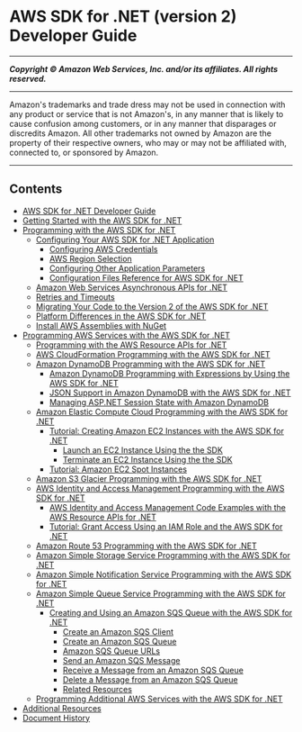 # AWS SDK for .NET (version 2) Developer Guide

-----
*****Copyright &copy; Amazon Web Services, Inc. and/or its affiliates. All rights reserved.*****

-----
Amazon's trademarks and trade dress may not be used in 
     connection with any product or service that is not Amazon's, 
     in any manner that is likely to cause confusion among customers, 
     or in any manner that disparages or discredits Amazon. All other 
     trademarks not owned by Amazon are the property of their respective
     owners, who may or may not be affiliated with, connected to, or 
     sponsored by Amazon.

-----
## Contents
+ [AWS SDK for .NET Developer Guide](welcome.md)
+ [Getting Started with the AWS SDK for .NET](net-dg-setup.md)
+ [Programming with the AWS SDK for .NET](net-dg-programming-techniques.md)
   + [Configuring Your AWS SDK for .NET Application](net-dg-config.md)
      + [Configuring AWS Credentials](net-dg-config-creds.md)
      + [AWS Region Selection](net-dg-region-selection.md)
      + [Configuring Other Application Parameters](net-dg-config-other.md)
      + [Configuration Files Reference for AWS SDK for .NET](net-dg-config-ref.md)
   + [Amazon Web Services Asynchronous APIs for .NET](sdk-net-async-api.md)
   + [Retries and Timeouts](retries-timeouts.md)
   + [Migrating Your Code to the Version 2 of the AWS SDK for .NET](migration-v2-net-sdk.md)
   + [Platform Differences in the AWS SDK for .NET](net-dg-platform-diffs-v2.md)
   + [Install AWS Assemblies with NuGet](net-dg-nuget.md)
+ [Programming AWS Services with the AWS SDK for .NET](tutorials-examples.md)
   + [Programming with the AWS Resource APIs for .NET](resource-level-apis-intro.md)
   + [AWS CloudFormation Programming with the AWS SDK for .NET](cloudformation-apis-intro.md)
   + [Amazon DynamoDB Programming with the AWS SDK for .NET](dynamodb-intro.md)
      + [Amazon DynamoDB Programming with Expressions by Using the AWS SDK for .NET](dynamodb-expressions.md)
      + [JSON Support in Amazon DynamoDB with the AWS SDK for .NET](dynamodb-json.md)
      + [Managing ASP.NET Session State with Amazon DynamoDB](dynamodb-session-net-sdk.md)
   + [Amazon Elastic Compute Cloud Programming with the AWS SDK for .NET](ec2-apis-intro.md)
      + [Tutorial: Creating Amazon EC2 Instances with the AWS SDK for .NET](how-to-ec2.md)
         + [Launch an EC2 Instance Using the the SDK](run-instance.md)
         + [Terminate an EC2 Instance Using the the SDK](terminate-instance.md)
      + [Tutorial: Amazon EC2 Spot Instances](getting-started-spot-instances-net.md)
   + [Amazon S3 Glacier Programming with the AWS SDK for .NET](glacier-apis-intro.md)
   + [AWS Identity and Access Management Programming with the AWS SDK for .NET](iam-apis-intro.md)
      + [AWS Identity and Access Management Code Examples with the AWS Resource APIs for .NET](iam-resource-api-examples.md)
      + [Tutorial: Grant Access Using an IAM Role and the AWS SDK for .NET](net-dg-hosm.md)
   + [Amazon Route 53 Programming with the AWS SDK for .NET](route53-apis-intro.md)
   + [Amazon Simple Storage Service Programming with the AWS SDK for .NET](s3-apis-intro.md)
   + [Amazon Simple Notification Service Programming with the AWS SDK for .NET](sns-apis-intro.md)
   + [Amazon Simple Queue Service Programming with the AWS SDK for .NET](sqs-apis-intro.md)
      + [Creating and Using an Amazon SQS Queue with the AWS SDK for .NET](how-to-sqs.md)
         + [Create an Amazon SQS Client](InitSQSClient.md)
         + [Create an Amazon SQS Queue](CreateQueue.md)
         + [Amazon SQS Queue URLs](QueueURL.md)
         + [Send an Amazon SQS Message](SendMessage.md)
         + [Receive a Message from an Amazon SQS Queue](ReceiveMessage.md)
         + [Delete a Message from an Amazon SQS Queue](DeleteMessage.md)
         + [Related Resources](RelatedResources.md)
   + [Programming Additional AWS Services with the AWS SDK for .NET](other-apis-intro.md)
+ [Additional Resources](net-dg-additional-resources.md)
+ [Document History](document-history.md)